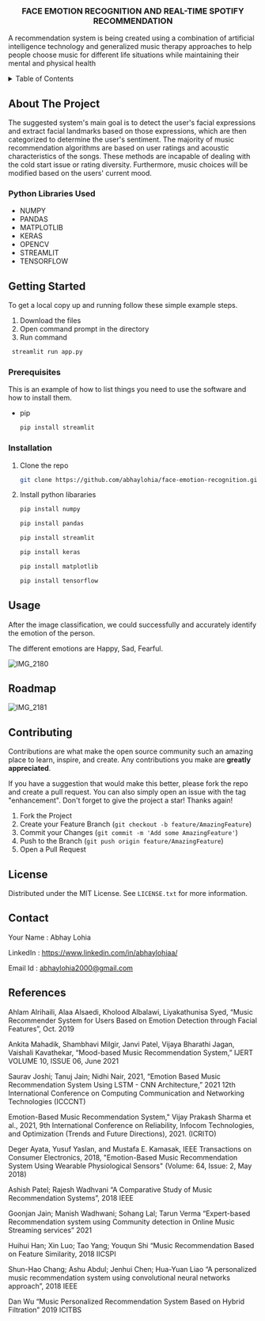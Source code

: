 

<h3 align="center">FACE EMOTION RECOGNITION AND REAL-TIME SPOTIFY RECOMMENDATION</h3>

  <p align="left">
    A recommendation system is being created using a combination of artificial intelligence technology and generalized music therapy approaches to help people choose music for different life situations while maintaining their mental and physical health



<!-- TABLE OF CONTENTS -->
<details>
  <summary>Table of Contents</summary>
  <ol>
    <li>
      About The Project
      <ul>
        <li>Python Libraries used</li>
      </ul>
       </li>
    <li>
      Getting Started
      <ul>
        <li>Prerequisites</li>
        <li>Installation</li>
      </ul>
    </li>
    <li>Usage</li>
    <li>Roadmap</li>
    <li>Contributing</li>
    <li>License</li>
    <li>Contact</li>
    <li>References</li>
  </ol>
</details>
    



<!-- ABOUT THE PROJECT -->
## About The Project
The suggested system's main goal is to detect the user's facial expressions and extract facial landmarks based on those expressions, which are then categorized to determine the user's sentiment. The majority of music recommendation algorithms are based on user ratings and acoustic characteristics of the songs. These methods are incapable of dealing with the cold start issue or rating diversity. Furthermore, music choices will be modified based on the users' current mood.


<!-- Python Libraries Used -->
### Python Libraries Used
* NUMPY
* PANDAS
* MATPLOTLIB
* KERAS
* OPENCV
* STREAMLIT
* TENSORFLOW



<!-- GETTING STARTED -->
## Getting Started
To get a local copy up and running follow these simple example steps.
1. Download the files
2. Open command prompt in the directory
3. Run command 
 ```sh
  streamlit run app.py
  ```


### Prerequisites

This is an example of how to list things you need to use the software and how to install them.
* pip
  ```sh
  pip install streamlit
  ```

### Installation

1. Clone the repo
   ```sh
   git clone https://github.com/abhaylohia/face-emotion-recognition.git
   ```
2. Install python libararies
   ```sh
   pip install numpy
   ```
    ```sh
   pip install pandas
   ```
    ```sh
   pip install streamlit
   ```
     ```sh
   pip install keras
     ```
    ```sh
   pip install matplotlib
   ```
    ```sh
   pip install tensorflow
   ```
   


<!-- USAGE EXAMPLES -->
## Usage

After the image classification, we could successfully and accurately identify the emotion of the person.

The different emotions are Happy, Sad, Fearful.

![IMG_2180](https://github.com/abhaylohia/face-emotion-recognition/assets/98583512/4b5ed804-2aa2-43e9-8d55-50576c1cc84a)


<!-- ROADMAP -->
## Roadmap


![IMG_2181](https://github.com/abhaylohia/face-emotion-recognition/assets/98583512/524fec6e-e41e-4d00-9ecc-82779d004fe8)



<!-- CONTRIBUTING -->
## Contributing

Contributions are what make the open source community such an amazing place to learn, inspire, and create. Any contributions you make are **greatly appreciated**.

If you have a suggestion that would make this better, please fork the repo and create a pull request. You can also simply open an issue with the tag "enhancement".
Don't forget to give the project a star! Thanks again!

1. Fork the Project
2. Create your Feature Branch (`git checkout -b feature/AmazingFeature`)
3. Commit your Changes (`git commit -m 'Add some AmazingFeature'`)
4. Push to the Branch (`git push origin feature/AmazingFeature`)
5. Open a Pull Request


<!-- LICENSE -->
## License

Distributed under the MIT License. See `LICENSE.txt` for more information.



<!-- CONTACT -->
## Contact

Your Name : Abhay Lohia

LinkedIn : https://www.linkedin.com/in/abhaylohiaa/

Email Id : abhaylohia2000@gmail.com


<!-- REFERENCES -->
## References
Ahlam Alrihaili, Alaa Alsaedi, Kholood Albalawi, Liyakathunisa Syed, “Music Recommender System for Users Based on Emotion Detection through Facial Features”, Oct. 2019

Ankita Mahadik, Shambhavi Milgir, Janvi Patel, Vijaya Bharathi Jagan, Vaishali Kavathekar, “Mood-based Music Recommendation System,” IJERT VOLUME 10, ISSUE 06, June 2021

Saurav Joshi; Tanuj Jain; Nidhi Nair, 2021, “Emotion Based Music Recommendation System Using LSTM - CNN Architecture,” 2021 12th International Conference on Computing Communication and Networking Technologies (ICCCNT)

Emotion-Based Music Recommendation System," Vijay Prakash Sharma et al., 2021, 9th International Conference on Reliability, Infocom Technologies, and Optimization (Trends and Future Directions), 2021. (ICRITO)

Deger Ayata, Yusuf Yaslan, and Mustafa E. Kamasak, IEEE Transactions on Consumer Electronics, 2018, "Emotion-Based Music Recommendation System Using Wearable Physiological Sensors" (Volume: 64, Issue: 2, May 2018)

Ashish Patel; Rajesh Wadhvani “A Comparative Study of Music Recommendation Systems”, 2018 IEEE

Goonjan Jain; Manish Wadhwani; Sohang Lal; Tarun Verma “Expert-based Recommendation system using Community detection in Online Music Streaming services” 2021

Huihui Han; Xin Luo; Tao Yang; Youqun Shi “Music Recommendation Based on Feature Similarity, 2018 IICSPI

Shun-Hao Chang; Ashu Abdul; Jenhui Chen; Hua-Yuan Liao “A personalized music recommendation system using convolutional neural networks approach”, 2018 IEEE

Dan Wu “Music Personalized Recommendation System Based on Hybrid Filtration” 2019 ICITBS




